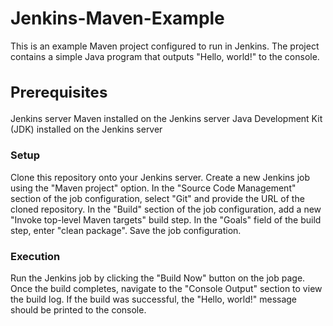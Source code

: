# Jenkins-Maven-Example

This is an example Maven project configured to run in Jenkins. The project contains a simple Java program that outputs "Hello, world!" to the console.

<h2 style="font-size:24px;"> Prerequisites </h2>

Jenkins server
Maven installed on the Jenkins server
Java Development Kit (JDK) installed on the Jenkins server

<h3> Setup </h3>

Clone this repository onto your Jenkins server.
Create a new Jenkins job using the "Maven project" option.
In the "Source Code Management" section of the job configuration, select "Git" and provide the URL of the cloned repository.
In the "Build" section of the job configuration, add a new "Invoke top-level Maven targets" build step.
In the "Goals" field of the build step, enter "clean package".
Save the job configuration.


<h3> Execution </h3>

Run the Jenkins job by clicking the "Build Now" button on the job page.
Once the build completes, navigate to the "Console Output" section to view the build log.
If the build was successful, the "Hello, world!" message should be printed to the console.

